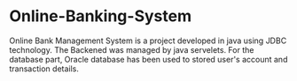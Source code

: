 # Online-Banking-System

Online Bank Management System is a project developed in java using JDBC technology. The Backened was managed by java servelets.
For the database part, Oracle database has been used to stored user's account and transaction details.
